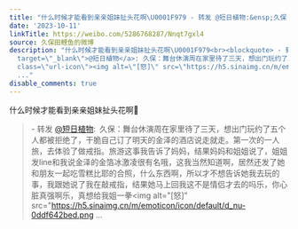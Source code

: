 ```yaml
---
title: "什么时候才能看到亲亲姐妹扯头花啊\U0001F979 - 转发 @短日植物:&ensp;久保：舞台休演周在家里待了三天，想出门玩约了五个人都被拒绝了，干脆自己订了明天的金泽的酒店..."
date: '2023-10-11'
linkTitle: https://weibo.com/5286768287/Nnqt7gxl4
source: 久保田鲤鱼的微博
description: "什么时候才能看到亲亲姐妹扯头花啊\U0001F979<br><blockquote> - 转发 <a href=\"https://weibo.com/6749632021\"
  target=\"_blank\">@短日植物</a>: 久保：舞台休演周在家里待了三天，想出门玩约了五个人都被拒绝了，干脆自己订了明天的金泽的酒店说走就走。第一次的一人旅，去体验了做戒指。旅游这事我告诉了妈妈，结果妈妈和姐姐说了，姐姐发line和我说金泽的金箔冰激凌很有名哦，这我当然知道啊，居然还发了她和朋友一起吃雪糕比耶的合照，什么东西啊，所以才不想告诉她我去玩的事，我跟她说了我在敲戒指，结果她马上回我这不是情侣才去的吗乐，你心脏真强啊乐，真想给我姐一拳<span
  class=\"url-icon\"><img alt=\"[怒]\" src=\"https://h5.sinaimg.cn/m/emoticon/icon/default/d_nu-0ddf642bed.png
  ..."
disable_comments: true
---
```

什么时候才能看到亲亲姐妹扯头花啊🥹<br><blockquote> - 转发 <a href="https://weibo.com/6749632021" target="_blank">@短日植物</a>: 久保：舞台休演周在家里待了三天，想出门玩约了五个人都被拒绝了，干脆自己订了明天的金泽的酒店说走就走。第一次的一人旅，去体验了做戒指。旅游这事我告诉了妈妈，结果妈妈和姐姐说了，姐姐发line和我说金泽的金箔冰激凌很有名哦，这我当然知道啊，居然还发了她和朋友一起吃雪糕比耶的合照，什么东西啊，所以才不想告诉她我去玩的事，我跟她说了我在敲戒指，结果她马上回我这不是情侣才去的吗乐，你心脏真强啊乐，真想给我姐一拳<span class="url-icon"><img alt="[怒]" src="https://h5.sinaimg.cn/m/emoticon/icon/default/d_nu-0ddf642bed.png ...
